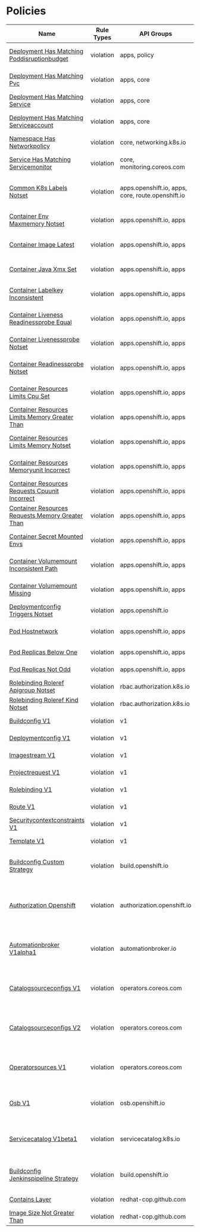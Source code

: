 # Policies

|Name|Rule Types|API Groups|Kinds|Description|
|---|---|---|---|---|
|[Deployment Has Matching Poddisruptionbudget](policy/combine/deployment-has-matching-poddisruptionbudget)|violation|apps, policy|Deployment, PodDisruptionBudget|violation: Check if a Deployment has a matching policy/v1beta1:PodDisruptionBudget, via 'spec.template.metadata.labels'|
|[Deployment Has Matching Pvc](policy/combine/deployment-has-matching-pvc)|violation|apps, core|Deployment, PersistentVolumeClaim|violation: Check if a Deployment has 'spec.template.spec.volumes.persistentVolumeClaim' set, there is a matching v1:PersistentVolumeClaim|
|[Deployment Has Matching Service](policy/combine/deployment-has-matching-service)|violation|apps, core|Deployment, Service|violation: Check if a Deployment has a matching v1:Service, via 'spec.template.metadata.labels'|
|[Deployment Has Matching Serviceaccount](policy/combine/deployment-has-matching-serviceaccount)|violation|apps, core|Deployment, ServiceAccount|violation: Check if a Deployment has 'spec.serviceAccountName' set, there is a matching v1:ServiceAccount|
|[Namespace Has Networkpolicy](policy/combine/namespace-has-networkpolicy)|violation|core, networking.k8s.io|Namespace, NetworkPolicy|violation: Check if a Namespace has a networking.k8s.io/v1:NetworkPolicy|
|[Service Has Matching Servicemonitor](policy/combine/service-has-matching-servicemonitor)|violation|core, monitoring.coreos.com|Service, ServiceMonitor|violation: Check if a Service has a matching monitoring.coreos.com/v1:ServiceMonitor, via 'spec.selector'|
|[Common K8s Labels Notset](policy/ocp/bestpractices/common-k8s-labels-notset)|violation|apps.openshift.io, apps, core, route.openshift.io|DeploymentConfig, DaemonSet, Deployment, StatefulSet, Service, Route|violation: Check if all workload related kinds contain labels as suggested by https://kubernetes.io/docs/concepts/overview/working-with-objects/common-labels|
|[Container Env Maxmemory Notset](policy/ocp/bestpractices/container-env-maxmemory-notset)|violation|apps.openshift.io, apps|DeploymentConfig, DaemonSet, Deployment, StatefulSet|violation: Check workload kinds have the CONTAINER_MAX_MEMORY env set using the downward api|
|[Container Image Latest](policy/ocp/bestpractices/container-image-latest)|violation|apps.openshift.io, apps|DeploymentConfig, DaemonSet, Deployment, StatefulSet|violation: Check workload kinds are not using the latest tag for their image|
|[Container Java Xmx Set](policy/ocp/bestpractices/container-java-xmx-set)|violation|apps.openshift.io, apps|DeploymentConfig, DaemonSet, Deployment, StatefulSet|violation: Check workload kinds do not set the Java Xmx option|
|[Container Labelkey Inconsistent](policy/ocp/bestpractices/container-labelkey-inconsistent)|violation|apps.openshift.io, apps|DeploymentConfig, DaemonSet, Deployment, StatefulSet|violation: Check workload kinds have consistent key names for their labels|
|[Container Liveness Readinessprobe Equal](policy/ocp/bestpractices/container-liveness-readinessprobe-equal)|violation|apps.openshift.io, apps|DeploymentConfig, DaemonSet, Deployment, StatefulSet|violation: Check workload kinds have not set their probes to be the same|
|[Container Livenessprobe Notset](policy/ocp/bestpractices/container-livenessprobe-notset)|violation|apps.openshift.io, apps|DeploymentConfig, DaemonSet, Deployment, StatefulSet|violation: Check workload kinds have their liveness prob set|
|[Container Readinessprobe Notset](policy/ocp/bestpractices/container-readinessprobe-notset)|violation|apps.openshift.io, apps|DeploymentConfig, DaemonSet, Deployment, StatefulSet|violation: Check workload kinds have their readiness prob set|
|[Container Resources Limits Cpu Set](policy/ocp/bestpractices/container-resources-limits-cpu-set)|violation|apps.openshift.io, apps|DeploymentConfig, DaemonSet, Deployment, StatefulSet|violation: Check workload kinds do not set limits for CPU|
|[Container Resources Limits Memory Greater Than](policy/ocp/bestpractices/container-resources-limits-memory-greater-than)|violation|apps.openshift.io, apps|DeploymentConfig, DaemonSet, Deployment, StatefulSet|violation: Check workload kinds limits for memory is not greater than an upper bound|
|[Container Resources Limits Memory Notset](policy/ocp/bestpractices/container-resources-limits-memory-notset)|violation|apps.openshift.io, apps|DeploymentConfig, DaemonSet, Deployment, StatefulSet|violation: Check workload kinds has set their limits for memory|
|[Container Resources Memoryunit Incorrect](policy/ocp/bestpractices/container-resources-memoryunit-incorrect)|violation|apps.openshift.io, apps|DeploymentConfig, DaemonSet, Deployment, StatefulSet|violation: Check workload kinds memory limits and requests unit is valid|
|[Container Resources Requests Cpuunit Incorrect](policy/ocp/bestpractices/container-resources-requests-cpuunit-incorrect)|violation|apps.openshift.io, apps|DeploymentConfig, DaemonSet, Deployment, StatefulSet|violation: Check workload kinds cpu requests unit is valid|
|[Container Resources Requests Memory Greater Than](policy/ocp/bestpractices/container-resources-requests-memory-greater-than)|violation|apps.openshift.io, apps|DeploymentConfig, DaemonSet, Deployment, StatefulSet|violation: Check workload kinds requests for memory is not greater than an upper bound|
|[Container Secret Mounted Envs](policy/ocp/bestpractices/container-secret-mounted-envs)|violation|apps.openshift.io, apps|DeploymentConfig, DaemonSet, Deployment, StatefulSet|violation: Check workload kinds do not have secrets mounted as envs|
|[Container Volumemount Inconsistent Path](policy/ocp/bestpractices/container-volumemount-inconsistent-path)|violation|apps.openshift.io, apps|DeploymentConfig, DaemonSet, Deployment, StatefulSet|violation: Check workload kinds have consistent paths for their volume mounts|
|[Container Volumemount Missing](policy/ocp/bestpractices/container-volumemount-missing)|violation|apps.openshift.io, apps|DeploymentConfig, DaemonSet, Deployment, StatefulSet|violation: Check workload kinds does not specify a volume without a corresponding volume mount|
|[Deploymentconfig Triggers Notset](policy/ocp/bestpractices/deploymentconfig-triggers-notset)|violation|apps.openshift.io|DeploymentConfig|violation: Check if a DeploymentConfig has 'spec.triggers' set|
|[Pod Hostnetwork](policy/ocp/bestpractices/pod-hostnetwork)|violation|apps.openshift.io, apps|DeploymentConfig, DaemonSet, Deployment, StatefulSet|violation: Check workload kinds has 'spec.hostNetwork' set|
|[Pod Replicas Below One](policy/ocp/bestpractices/pod-replicas-below-one)|violation|apps.openshift.io, apps|DeploymentConfig, Deployment|violation: Check workload kinds has replicas <= 1|
|[Pod Replicas Not Odd](policy/ocp/bestpractices/pod-replicas-not-odd)|violation|apps.openshift.io, apps|DeploymentConfig, Deployment|violation: Check workload kinds has replicas not odd|
|[Rolebinding Roleref Apigroup Notset](policy/ocp/bestpractices/rolebinding-roleref-apigroup-notset)|violation|rbac.authorization.k8s.io|RoleBinding|violation: Check if a RoleBinding has 'roleRef.apiGroup' set|
|[Rolebinding Roleref Kind Notset](policy/ocp/bestpractices/rolebinding-roleref-kind-notset)|violation|rbac.authorization.k8s.io|RoleBinding|violation: Check if a RoleBinding has 'roleRef.kind' set|
|[Buildconfig V1](policy/ocp/deprecated/3_11/buildconfig-v1)|violation|v1|BuildConfig|violation: Check for deprecated v1 apiVersion. OCP4.x expects build.openshift.io/v1|
|[Deploymentconfig V1](policy/ocp/deprecated/3_11/deploymentconfig-v1)|violation|v1|DeploymentConfig|violation: Check for deprecated v1 apiVersion. OCP4.x expects apps.openshift.io/v1|
|[Imagestream V1](policy/ocp/deprecated/3_11/imagestream-v1)|violation|v1|ImageStream|violation: Check for deprecated v1 apiVersion. OCP4.x expects image.openshift.io/v1|
|[Projectrequest V1](policy/ocp/deprecated/3_11/projectrequest-v1)|violation|v1|ProjectRequest|violation: Check for deprecated v1 apiVersion. OCP4.x expects project.openshift.io/v1|
|[Rolebinding V1](policy/ocp/deprecated/3_11/rolebinding-v1)|violation|v1|RoleBinding|violation: Check for deprecated v1 apiVersion. OCP4.x expects rbac.authorization.k8s.io/v1|
|[Route V1](policy/ocp/deprecated/3_11/route-v1)|violation|v1|Route|violation: Check for deprecated v1 apiVersion. OCP4.x expects route.openshift.io/v1|
|[Securitycontextconstraints V1](policy/ocp/deprecated/3_11/securitycontextconstraints-v1)|violation|v1|SecurityContextConstraints|violation: Check for deprecated v1 apiVersion. OCP4.x expects security.openshift.io/v1|
|[Template V1](policy/ocp/deprecated/3_11/template-v1)|violation|v1|Template|violation: Check for deprecated v1 apiVersion. OCP4.x expects template.openshift.io/v1|
|[Buildconfig Custom Strategy](policy/ocp/deprecated/4_1/buildconfig-custom-strategy)|violation|build.openshift.io|BuildConfig|violation: Check if 'exposeDockerSocket' is set on a BuildConfig. See: https://docs.openshift.com/container-platform/4.1/release_notes/ocp-4-1-release-notes.html#ocp-41-deprecated-features|
|[Authorization Openshift](policy/ocp/deprecated/4_2/authorization-openshift)|violation|authorization.openshift.io|ClusterRole, ClusterRoleBinding, Role, RoleBinding|violation: Check for deprecated authorization.openshift.io apiVersion. >= OCP4.2 expects rbac.authorization.k8s.io/v1. See: https://docs.openshift.com/container-platform/4.2/release_notes/ocp-4-2-release-notes.html#ocp-4-2-deprecated-features|
|[Automationbroker V1alpha1](policy/ocp/deprecated/4_2/automationbroker-v1alpha1)|violation|automationbroker.io|Bundle, BundleBinding, BundleInstance|violation: Check for deprecated automationbroker.io/v1alpha1 apiVersion. See: https://docs.openshift.com/container-platform/4.2/release_notes/ocp-4-2-release-notes.html#ocp-4-2-deprecated-features|
|[Catalogsourceconfigs V1](policy/ocp/deprecated/4_2/catalogsourceconfigs-v1)|violation|operators.coreos.com|CatalogSourceConfigs|violation: Check for deprecated operators.coreos.com/v1 apiVersion. See: https://docs.openshift.com/container-platform/4.2/release_notes/ocp-4-2-release-notes.html#ocp-4-2-deprecated-features|
|[Catalogsourceconfigs V2](policy/ocp/deprecated/4_2/catalogsourceconfigs-v2)|violation|operators.coreos.com|CatalogSourceConfigs|violation: Check for deprecated operators.coreos.com/v2 apiVersion. See: https://docs.openshift.com/container-platform/4.2/release_notes/ocp-4-2-release-notes.html#ocp-4-2-deprecated-features|
|[Operatorsources V1](policy/ocp/deprecated/4_2/operatorsources-v1)|violation|operators.coreos.com|OperatorSource|violation: Check for deprecated operators.coreos.com/v1 apiVersion. See: https://docs.openshift.com/container-platform/4.2/release_notes/ocp-4-2-release-notes.html#ocp-4-2-deprecated-features|
|[Osb V1](policy/ocp/deprecated/4_2/osb-v1)|violation|osb.openshift.io|TemplateServiceBroker, AutomationBroker|violation: Check for deprecated osb.openshift.io/v1 apiVersion. See: https://docs.openshift.com/container-platform/4.2/release_notes/ocp-4-2-release-notes.html#ocp-4-2-deprecated-features|
|[Servicecatalog V1beta1](policy/ocp/deprecated/4_2/servicecatalog-v1beta1)|violation|servicecatalog.k8s.io|ClusterServiceBroker, ClusterServiceClass, ClusterServicePlan, ServiceInstance, ServiceBinding|violation: Check for deprecated servicecatalog.k8s.io/v1beta1 apiVersion. See: https://docs.openshift.com/container-platform/4.2/release_notes/ocp-4-2-release-notes.html#ocp-4-2-deprecated-features|
|[Buildconfig Jenkinspipeline Strategy](policy/ocp/deprecated/4_3/buildconfig-jenkinspipeline-strategy)|violation|build.openshift.io|BuildConfig|violation: Check if 'jenkinsPipelineStrategy' is set on a BuildConfig. See: https://docs.openshift.com/container-platform/4.3/release_notes/ocp-4-3-release-notes.html#ocp-4-3-deprecated-features|
|[Contains Layer](policy/podman/history/contains-layer)|violation|redhat-cop.github.com|PodmanHistory|violation: Check the image contains a specific SHA in its history|
|[Image Size Not Greater Than](policy/podman/images/image-size-not-greater-than)|violation|redhat-cop.github.com|PodmanImages|violation: Check the image size is not greater than a specific value|
